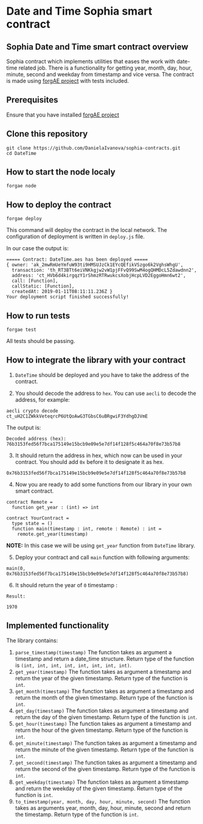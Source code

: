 # Date and Time Sophia smart contract

## Sophia Date and Time smart contract overview
Sophia contract which implements utilities that eases the work with date-time related job. There is a functionality for getting year, month, day, hour, minute, second and weekday from timestamp and vice versa. 
The contract is made using [forgAE project](https://github.com/aeternity/aepp-forgae-js) with tests included.

## Prerequisites
Ensure that you have installed [forgAE project](https://github.com/aeternity/aepp-forgae-js)

## Clone this repository
```
git clone https://github.com/DanielaIvanova/sophia-contracts.git
cd DateTime
```

## How to start the node localy
`forgae node`

## How to deploy the contract
`forgae deploy`

This command will deploy the contract in the local network.
The configuration of deployment is written in `deploy.js` file.

In our case the output is:
```
===== Contract: DateTime.aes has been deployed =====
{ owner: 'ak_2mwRmUeYmfuW93ti9HMSUJzCk1EYcQEfikVSzgo6k2VghsWhgU',
  transaction: 'th_RT3BTt6eiVNKkgjw2vW1pjFFvQ99SwM4ogQHMDcL5Zdawdnn2',
  address: 'ct_HVb6d4kirgqzY1rShmzRTRwukcsXobjHcpLVD2EggoHmn6wt2',
  call: [Function],
  callStatic: [Function],
  createdAt: 2019-01-11T08:11:11.236Z }
Your deployment script finished successfully!
```

## How to run tests
`forgae test`

All tests should be passing.

## How to integrate the library with your contract
1. `DateTime` should be deployed and you have to take the address of the contract.

2. You should decode the address to `hex`. You can use `aecli` to decode the address, for example:
```
aecli crypto decode ct_uH2C1ZWkkVeteqrcP6UtQoAwG3TGbsC6uBRgwiF3YdhgDJVmE
```
The output is: 
```
Decoded address (hex): 76b3153fed56f7bca175149e15bcb9e09e5e7df14f128f5c464a70f8e73b57b8
```

3. It should return the address in hex, which now can be used in your contract. You should add `0x` before it to designate it as hex.
```
0x76b3153fed56f7bca175149e15bcb9e09e5e7df14f128f5c464a70f8e73b57b8
```

4. Now you are ready to add some functions from our library in your own smart contract.
```
contract Remote = 
  function get_year : (int) => int

contract YourContract =
  type state = ()
  function main(timestamp : int, remote : Remote) : int = 
    remote.get_year(timestamp)
```
**NOTE:** In this case we will be using `get_year` function from `DateTime` library.

5. Deploy your contract and call `main` function with following arguments: 
```
main(0, 0x76b3153fed56f7bca175149e15bcb9e09e5e7df14f128f5c464a70f8e73b57b8)
```

6. It should return the year of `0` timestamp :
```
Result: 

1970
```

## Implemented functionality
The library contains:
1. `parse_timestamp(timestamp)`
The function takes as argument a timestamp and return a date_time structure. Return type of the function is `(int, int, int, int, int, int, int, int)`.
2. `get_year(timestamp)`
The function takes as argument a timestamp and return the year of the given timestamp. Return type of the function is `int`.
3. `get_month(timestamp)`
The function takes as argument a timestamp and return the month of the given timestamp. Return type of the function is `int`.
4. `get_day(timestamp)`
The function takes as argument a timestamp and return the day of the given timestamp. Return type of the function is `int`.
5. `get_hour(timestamp)`
The function takes as argument a timestamp and return the hour of the given timestamp. Return type of the function is `int`.
6. `get_minute(timestamp)`
The function takes as argument a timestamp and return the minute of the given timestamp. Return type of the function is `int`.
7. `get_second(timestamp)`
The function takes as argument a timestamp and return the second of the given timestamp. Return type of the function is `int`.
8. `get_weekday(timestamp)`
The function takes as argument a timestamp and return the weekday of the given timestamp. Return type of the function is `int`.
9. `to_timestamp(year, month, day, hour, minute, second)`
The function takes as arguments year, month, day, hour, minute, second and return the timestamp. Return type of the function is `int`.
